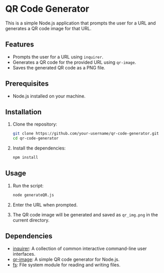 # QR Code Generator

This is a simple Node.js application that prompts the user for a URL and generates a QR code image for that URL.

## Features

- Prompts the user for a URL using `inquirer`.
- Generates a QR code for the provided URL using `qr-image`.
- Saves the generated QR code as a PNG file.

## Prerequisites

- Node.js installed on your machine.

## Installation

1. Clone the repository:

    ```sh
    git clone https://github.com/your-username/qr-code-generator.git
    cd qr-code-generator
    ```

2. Install the dependencies:

    ```sh
    npm install
    ```

## Usage

1. Run the script:

    ```sh
    node generateQR.js
    ```

2. Enter the URL when prompted.

3. The QR code image will be generated and saved as `qr_img.png` in the current directory.

## Dependencies

- [inquirer](https://www.npmjs.com/package/inquirer): A collection of common interactive command-line user interfaces.
- [qr-image](https://www.npmjs.com/package/qr-image): A simple QR code generator for Node.js.
- [fs](https://nodejs.org/api/fs.html): File system module for reading and writing files.
